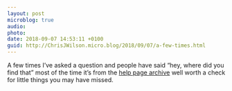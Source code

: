 ```yaml
---
layout: post
microblog: true
audio: 
photo: 
date: 2018-09-07 14:53:11 +0100
guid: http://ChrisJWilson.micro.blog/2018/09/07/a-few-times.html
---
```

A few times I’ve asked a question and people have said “hey, where did you find that” most of the time it’s from the [help page archive](http://help.micro.blog/archive/) well worth a check for little things you may have missed. 
